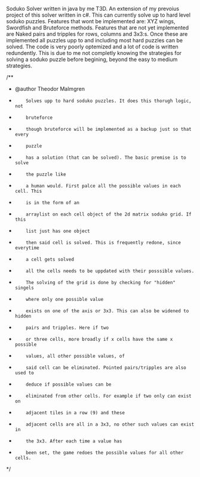 Soduko Solver written in java by me T3D. An extension of my prevoius project of this solver written in c#. This can currently solve up to hard level soduko puzzles. 
Features that wont be implemented are: XYZ wings, Swordfish and Bruteforce methods.
Features that are not yet implemented are Naked pairs and tripples for rows, columns and 3x3:s. Once these are implemented all puzzles upp to and including most hard puzzles can be solved.
The code is very poorly optemized and a lot of code is written redundently. This is due to me not completly knowing the strategies for solving a soduko puzzle before begining, beyond the easy to medium strategies.

/**
 * @author Theodor Malmgren
 *         Solves upp to hard soduko puzzles. It does this thorugh logic, not
 *         bruteforce
 *         though bruteforce will be implemented as a backup just so that every
 *         puzzle
 *         has a solution (that can be solved). The basic premise is to solve
 *         the puzzle like
 *         a human would. First palce all the possible values in each cell. This
 *         is in the form of an
 *         arraylist on each cell object of the 2d matrix soduko grid. If this
 *         list just has one object
 *         then said cell is solved. This is frequently redone, since everytime
 *         a cell gets solved
 *         all the cells needs to be uppdated with their posssible values.
 *         The solving of the grid is done by checking for "hidden" singels
 *         where only one possible value
 *         exists on one of the axis or 3x3. This can also be widened to hidden
 *         pairs and tripples. Here if two
 *         or three cells, more broadly if x cells have the same x possible
 *         values, all other possible values, of
 *         said cell can be eliminated. Pointed pairs/tripples are also used to
 *         deduce if possible values can be
 *         eliminated from other cells. For example if two only can exist on
 *         adjacent tiles in a row (9) and these
 *         adjacent cells are all in a 3x3, no other such values can exist in
 *         the 3x3. After each time a value has
 *         been set, the game redoes the possible values for all other cells.
 */
